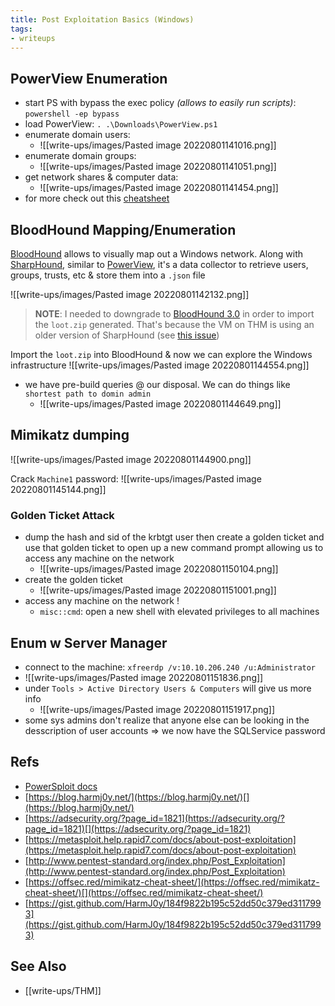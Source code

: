```yaml
---
title: Post Exploitation Basics (Windows)
tags:
- writeups
---
```


## PowerView Enumeration
- start PS with bypass the exec policy *(allows to easily run scripts)*: `powershell -ep bypass`
- load PowerView: `. .\Downloads\PowerView.ps1`
- enumerate domain users: 
	- ![[write-ups/images/Pasted image 20220801141016.png]]
- enumerate domain groups: 
	- ![[write-ups/images/Pasted image 20220801141051.png]]
- get network shares & computer data:
	- ![[write-ups/images/Pasted image 20220801141454.png]]
- for more check out this [cheatsheet](https://gist.github.com/HarmJ0y/184f9822b195c52dd50c379ed3117993)

## BloodHound Mapping/Enumeration
[BloodHound](https://bloodhound.readthedocs.io/en/latest/index.html) allows to visually map out a Windows network. Along with [SharpHound](https://github.com/BloodHoundAD/SharpHound), similar to [PowerView](https://bloodhound.readthedocs.io/en/latest/data-collection/sharphound.html), it's a data collector to retrieve users, groups, trusts, etc & store them into a `.json` file

![[write-ups/images/Pasted image 20220801142132.png]]

> **NOTE**: I needed to downgrade to [BloodHound 3.0](https://github.com/BloodHoundAD/BloodHound/releases/tag/3.0.5) in order to import the `loot.zip` generated. That's because the VM on THM is using an older version of SharpHound (see [this issue](https://github.com/BloodHoundAD/BloodHound/issues/516)) 

Import the `loot.zip` into BloodHound & now we can explore the Windows infrastructure
![[write-ups/images/Pasted image 20220801144554.png]]
- we have pre-build queries @ our disposal. We can do things like `shortest path to domin admin`
	- ![[write-ups/images/Pasted image 20220801144649.png]]

## Mimikatz dumping
![[write-ups/images/Pasted image 20220801144900.png]]

Crack `Machine1` password:
![[write-ups/images/Pasted image 20220801145144.png]]

### Golden Ticket Attack
- dump the hash and sid of the krbtgt user then create a golden ticket and use that golden ticket to open up a new command prompt allowing us to access any machine on the network
	- ![[write-ups/images/Pasted image 20220801150104.png]]
- create the golden ticket
	- ![[write-ups/images/Pasted image 20220801151001.png]]
- access any machine on the network !
	- `misc::cmd`: open a new shell with elevated privileges to all machines


## Enum w Server Manager
- connect to the machine: `xfreerdp /v:10.10.206.240 /u:Administrator`
- ![[write-ups/images/Pasted image 20220801151836.png]]
- under `Tools > Active Directory Users & Computers` will give us more info
	- ![[write-ups/images/Pasted image 20220801151917.png]]
- some sys admins don't realize that anyone else can be looking in the desscription of user accounts => we now have the SQLService password

## Refs
- [PowerSploit docs](https://powersploit.readthedocs.io/en/stable/Recon/README/)
- [https://blog.harmj0y.net/](https://blog.harmj0y.net/)[](https://blog.harmj0y.net/)
- [https://adsecurity.org/?page_id=1821](https://adsecurity.org/?page_id=1821)[](https://adsecurity.org/?page_id=1821)
- [https://metasploit.help.rapid7.com/docs/about-post-exploitation](https://metasploit.help.rapid7.com/docs/about-post-exploitation)  
- [http://www.pentest-standard.org/index.php/Post_Exploitation](http://www.pentest-standard.org/index.php/Post_Exploitation)
- [https://offsec.red/mimikatz-cheat-sheet/](https://offsec.red/mimikatz-cheat-sheet/)[](https://offsec.red/mimikatz-cheat-sheet/)
- [https://gist.github.com/HarmJ0y/184f9822b195c52dd50c379ed3117993](https://gist.github.com/HarmJ0y/184f9822b195c52dd50c379ed3117993)

## See Also
- [[write-ups/THM]]
